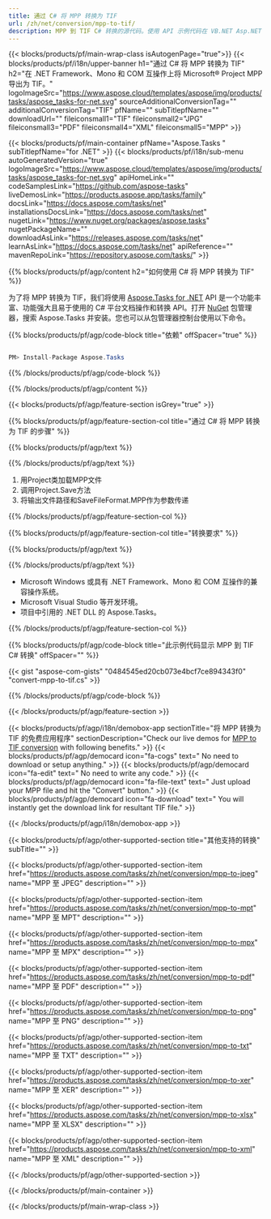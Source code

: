 ```yaml
---
title: 通过 C# 将 MPP 转换为 TIF 
url: /zh/net/conversion/mpp-to-tif/ 
description: MPP 到 TIF C# 转换的源代码。使用 API 示例代码在 VB.NET Asp.NET 或任何基于 .NET 的应用程序中将 MPP 文件批量转换为 TIF。
---
```


{{< blocks/products/pf/main-wrap-class isAutogenPage="true">}}
{{< blocks/products/pf/i18n/upper-banner h1="通过 C# 将 MPP 转换为 TIF" h2="在 .NET Framework、Mono 和 COM 互操作上将 Microsoft® Project MPP 导出为 TIF。" logoImageSrc="https://www.aspose.cloud/templates/aspose/img/products/tasks/aspose_tasks-for-net.svg" sourceAdditionalConversionTag="" additionalConversionTag="TIF" pfName="" subTitlepfName="" downloadUrl="" fileiconsmall1="TIF" fileiconsmall2="JPG" fileiconsmall3="PDF" fileiconsmall4="XML" fileiconsmall5="MPP" >}}

{{< blocks/products/pf/main-container pfName="Aspose.Tasks " subTitlepfName="for .NET" >}}
{{< blocks/products/pf/i18n/sub-menu autoGeneratedVersion="true" logoImageSrc="https://www.aspose.cloud/templates/aspose/img/products/tasks/aspose_tasks-for-net.svg" apiHomeLink="" codeSamplesLink="https://github.com/aspose-tasks" liveDemosLink="https://products.aspose.app/tasks/family" docsLink="https://docs.aspose.com/tasks/net" installationsDocsLink="https://docs.aspose.com/tasks/net" nugetLink="https://www.nuget.org/packages/aspose.tasks" nugetPackageName="" downloadAsLink="https://releases.aspose.com/tasks/net" learnAsLink="https://docs.aspose.com/tasks/net" apiReference="" mavenRepoLink="https://repository.aspose.com/tasks/" >}}

{{% blocks/products/pf/agp/content h2="如何使用 C# 将 MPP 转换为 TIF" %}}

为了将 MPP 转换为 TIF，我们将使用
 [Aspose.Tasks for .NET](https://products.aspose.com/tasks/net)
 API 是一个功能丰富、功能强大且易于使用的 C# 平台文档操作和转换 API。打开
 [NuGet](https://www.nuget.org/packages/aspose.tasks)
 包管理器，搜索
 Aspose.Tasks
 并安装。您也可以从包管理器控制台使用以下命令。

{{% blocks/products/pf/agp/code-block title="依赖" offSpacer="true" %}}

```cs

PM> Install-Package Aspose.Tasks

```

{{% /blocks/products/pf/agp/code-block %}}

{{% /blocks/products/pf/agp/content %}}

{{< blocks/products/pf/agp/feature-section isGrey="true" >}}

{{% blocks/products/pf/agp/feature-section-col title="通过 C# 将 MPP 转换为 TIF 的步骤" %}}

{{% blocks/products/pf/agp/text %}}

{{% /blocks/products/pf/agp/text %}}

1. 用Project类加载MPP文件
1. 调用Project.Save方法
1. 将输出文件路径和SaveFileFormat.MPP作为参数传递

{{% /blocks/products/pf/agp/feature-section-col %}}

{{% blocks/products/pf/agp/feature-section-col title="转换要求" %}}

{{% blocks/products/pf/agp/text %}}

{{% /blocks/products/pf/agp/text %}}

- Microsoft Windows 或具有 .NET Framework、Mono 和 COM 互操作的兼容操作系统。
- Microsoft Visual Studio 等开发环境。
- 项目中引用的 .NET DLL 的 Aspose.Tasks。

{{% /blocks/products/pf/agp/feature-section-col %}}

{{% blocks/products/pf/agp/code-block title="此示例代码显示 MPP 到 TIF C# 转换" offSpacer="" %}}

{{< gist "aspose-com-gists" "0484545ed20cb073e4bcf7ce894343f0" "convert-mpp-to-tif.cs" >}}

{{% /blocks/products/pf/agp/code-block %}}

{{< /blocks/products/pf/agp/feature-section >}}

<!-- aboutfile Starts -->

{{< blocks/products/pf/agp/i18n/demobox-app sectionTitle="将 MPP 转换为 TIF 的免费应用程序" sectionDescription="Check our live demos for [MPP to TIF conversion](https://products.aspose.app/tasks/conversion/mpp-to-tif) with following benefits." >}}
        {{< blocks/products/pf/agp/democard icon="fa-cogs" text=" No need to download or setup anything." >}}
        {{< blocks/products/pf/agp/democard icon="fa-edit" text=" No need to write any code." >}}
        {{< blocks/products/pf/agp/democard icon="fa-file-text" text=" Just upload your MPP file and hit the \"Convert\" button." >}}
        {{< blocks/products/pf/agp/democard icon="fa-download" text=" You will instantly get the download link for resultant TIF file." >}}

{{< /blocks/products/pf/agp/i18n/demobox-app >}}

<!-- aboutfile Ends -->

{{< blocks/products/pf/agp/other-supported-section title="其他支持的转换" subTitle="" >}}

{{< blocks/products/pf/agp/other-supported-section-item href="https://products.aspose.com/tasks/zh/net/conversion/mpp-to-jpeg" name="MPP 至 JPEG" description="" >}}

{{< blocks/products/pf/agp/other-supported-section-item href="https://products.aspose.com/tasks/zh/net/conversion/mpp-to-mpt" name="MPP 至 MPT" description="" >}}

{{< blocks/products/pf/agp/other-supported-section-item href="https://products.aspose.com/tasks/zh/net/conversion/mpp-to-mpx" name="MPP 至 MPX" description="" >}}

{{< blocks/products/pf/agp/other-supported-section-item href="https://products.aspose.com/tasks/zh/net/conversion/mpp-to-pdf" name="MPP 至 PDF" description="" >}}

{{< blocks/products/pf/agp/other-supported-section-item href="https://products.aspose.com/tasks/zh/net/conversion/mpp-to-png" name="MPP 至 PNG" description="" >}}

{{< blocks/products/pf/agp/other-supported-section-item href="https://products.aspose.com/tasks/zh/net/conversion/mpp-to-txt" name="MPP 至 TXT" description="" >}}

{{< blocks/products/pf/agp/other-supported-section-item href="https://products.aspose.com/tasks/zh/net/conversion/mpp-to-xer" name="MPP 至 XER" description="" >}}

{{< blocks/products/pf/agp/other-supported-section-item href="https://products.aspose.com/tasks/zh/net/conversion/mpp-to-xlsx" name="MPP 至 XLSX" description="" >}}

{{< blocks/products/pf/agp/other-supported-section-item href="https://products.aspose.com/tasks/zh/net/conversion/mpp-to-xml" name="MPP 至 XML" description="" >}}



{{< /blocks/products/pf/agp/other-supported-section >}}

{{< /blocks/products/pf/main-container >}}
    
{{< /blocks/products/pf/main-wrap-class >}}
